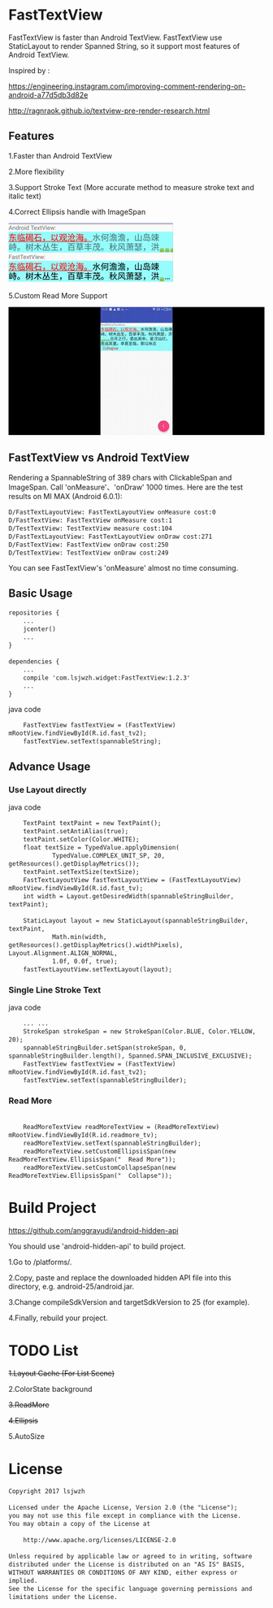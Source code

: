 # FastTextView

FastTextView is faster than Android TextView.
FastTextView use StaticLayout to render Spanned String,
so it support most features of Android TextView.

Inspired by :

https://engineering.instagram.com/improving-comment-rendering-on-android-a77d5db3d82e

http://ragnraok.github.io/textview-pre-render-research.html

## Features
1.Faster than Android TextView

2.More flexibility

3.Support Stroke Text
(More accurate method to measure stroke text and italic text)

4.Correct Ellipsis handle with ImageSpan

![](ellipsis.png)

5.Custom Read More Support

![](readmore.gif)


## FastTextView vs Android TextView
Rendering a SpannableString of 389 chars with ClickableSpan and ImageSpan.
Call 'onMeasure'、'onDraw' 1000 times.
Here are the test results on MI MAX (Android 6.0.1):

```
D/FastTextLayoutView: FastTextLayoutView onMeasure cost:0
D/FastTextView: FastTextView onMeasure cost:1
D/TestTextView: TestTextView measure cost:104
D/FastTextLayoutView: FastTextLayoutView onDraw cost:271
D/FastTextView: FastTextView onDraw cost:250
D/TestTextView: TestTextView onDraw cost:249
```
You can see FastTextView's 'onMeasure' almost no time consuming.

## Basic Usage
```
repositories {
    ...
    jcenter()
    ...
}

dependencies {
    ...
    compile 'com.lsjwzh.widget:FastTextView:1.2.3'
    ...
}
```
java code
```
    FastTextView fastTextView = (FastTextView) mRootView.findViewById(R.id.fast_tv2);
    fastTextView.setText(spannableString);
```

## Advance Usage
### Use Layout directly
java code
```
    TextPaint textPaint = new TextPaint();
    textPaint.setAntiAlias(true);
    textPaint.setColor(Color.WHITE);
    float textSize = TypedValue.applyDimension(
            TypedValue.COMPLEX_UNIT_SP, 20, getResources().getDisplayMetrics());
    textPaint.setTextSize(textSize);
    FastTextLayoutView fastTextLayoutView = (FastTextLayoutView) mRootView.findViewById(R.id.fast_tv);
    int width = Layout.getDesiredWidth(spannableStringBuilder, textPaint);

    StaticLayout layout = new StaticLayout(spannableStringBuilder, textPaint,
            Math.min(width, getResources().getDisplayMetrics().widthPixels), Layout.Alignment.ALIGN_NORMAL,
            1.0f, 0.0f, true);
    fastTextLayoutView.setTextLayout(layout);
```

### Single Line Stroke Text
java code
```
    ... ...
    StrokeSpan strokeSpan = new StrokeSpan(Color.BLUE, Color.YELLOW, 20);
    spannableStringBuilder.setSpan(strokeSpan, 0, spannableStringBuilder.length(), Spanned.SPAN_INCLUSIVE_EXCLUSIVE);
    FastTextView fastTextView = (FastTextView) mRootView.findViewById(R.id.fast_tv2);
    fastTextView.setText(spannableStringBuilder);
```

### Read More
```

    ReadMoreTextView readMoreTextView = (ReadMoreTextView) mRootView.findViewById(R.id.readmore_tv);
    readMoreTextView.setText(spannableStringBuilder);
    readMoreTextView.setCustomEllipsisSpan(new ReadMoreTextView.EllipsisSpan("  Read More"));
    readMoreTextView.setCustomCollapseSpan(new ReadMoreTextView.EllipsisSpan("  Collapse"));
```

# Build Project
https://github.com/anggrayudi/android-hidden-api

You should use 'android-hidden-api' to build project.

1.Go to <SDK location>/platforms/.

2.Copy, paste and replace the downloaded hidden API file into this directory, e.g. android-25/android.jar.

3.Change compileSdkVersion and targetSdkVersion to 25 (for example).

4.Finally, rebuild your project.

# TODO List
<del>1.Layout Cache (For List Scene)</del>

2.ColorState background

<del>3.ReadMore</del>

<del>4.Ellipsis</del>

5.AutoSize

# License
```
Copyright 2017 lsjwzh

Licensed under the Apache License, Version 2.0 (the "License");
you may not use this file except in compliance with the License.
You may obtain a copy of the License at

    http://www.apache.org/licenses/LICENSE-2.0

Unless required by applicable law or agreed to in writing, software
distributed under the License is distributed on an "AS IS" BASIS,
WITHOUT WARRANTIES OR CONDITIONS OF ANY KIND, either express or implied.
See the License for the specific language governing permissions and
limitations under the License.
```
